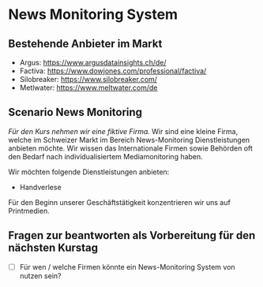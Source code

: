# News Monitoring System

## Bestehende Anbieter im Markt
- Argus: https://www.argusdatainsights.ch/de/
- Factiva: https://www.dowjones.com/professional/factiva/
- Silobreaker: https://www.silobreaker.com/
- Metlwater: https://www.meltwater.com/de

## Scenario News Monitoring
*Für den Kurs nehmen wir eine fiktive Firma.*
Wir sind eine kleine Firma, welche im Schweizer Markt im Bereich News-Monitoring Dienstleistungen anbieten möchte. Wir wissen das Internationale Firmen sowie Behörden oft den Bedarf nach individualisiertem Mediamonitoring haben.

Wir möchten folgende Dienstleistungen anbieten:
- Handverlese

Für den Beginn unserer Geschäftstätigkeit konzentrieren wir uns auf Printmedien.

## Fragen zur beantworten als Vorbereitung für den nächsten Kurstag
- [ ] Für wen / welche Firmen könnte ein News-Monitoring System von nutzen sein?

